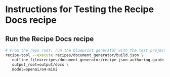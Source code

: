# Instructions for Testing the Recipe Docs recipe

## Run the Recipe Docs recipe

```bash
# From the repo root, run the blueprint generator with the test project
recipe-tool --execute recipes/document_generator/build.json \
   outline_file=recipes/document_generator/recipe-json-authoring-guide.json \
   output_root=output/docs \
   model=openai/o4-mini
```
